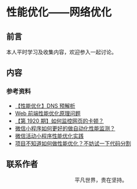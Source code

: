 # 性能优化——网络优化

## 前言

本人平时学习及收集内容，欢迎参入一起讨论。

## 内容

### 参考资料

- [【性能优化】DNS 预解析](https://github.com/amandakelake/blog/issues/50)
- [Web 前端性能优化原理问题](https://mp.weixin.qq.com/s/ZSGCQlWPcMzp-o3QOUjdyw)
- [【第 1920 期】如何监控网页的卡顿？](https://mp.weixin.qq.com/s/d-v7QgmP9aGnQr2nbpfzjQ)
- [微信小程序如何更好的做自动化性能监测？](https://mp.weixin.qq.com/s/eb43Z-8-A0Om_si73RPOhg)
- [微信活动小程序性能优化实践](https://mp.weixin.qq.com/s/dz_Vj4rQPlTzF1uR1XlQnA)
- [项目不知道如何做性能优化？不妨试一下代码分割](https://mp.weixin.qq.com/s/Hj4WL8Fu3xjKclrfkjlzYg)

## 联系作者

<div align="center">
    <p>
        平凡世界，贵在坚持。
    </p>
    <img :src="$withBase('/about/contact.png')" />
</div>
